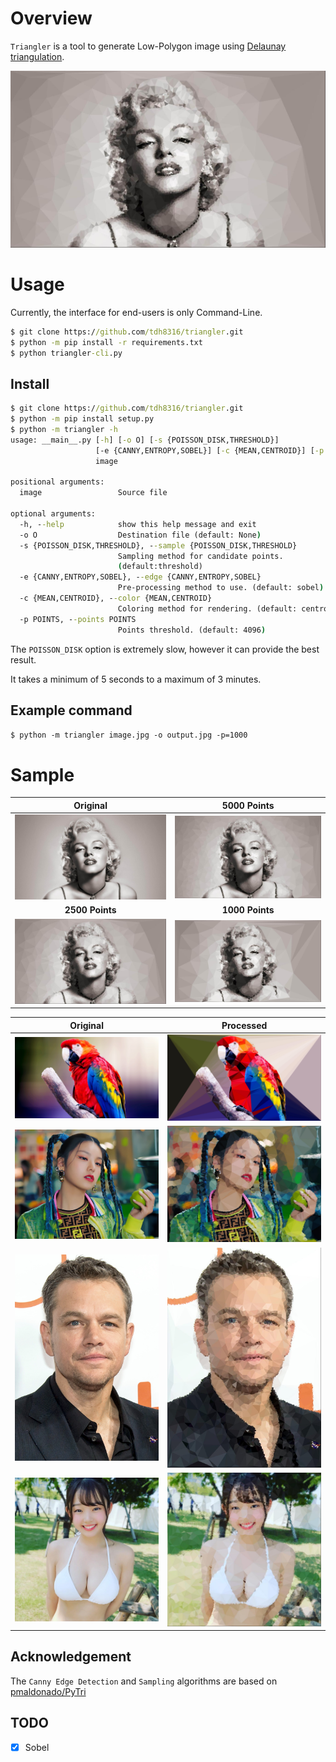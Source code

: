 # Overview
`Triangler` is a tool to generate Low-Polygon image using [Delaunay triangulation](https://en.wikipedia.org/wiki/Delaunay_triangulation).

![sample](./docs/m_tri2.jpg)

# Usage
Currently, the interface for end-users is only Command-Line.
```cmd
$ git clone https://github.com/tdh8316/triangler.git
$ python -m pip install -r requirements.txt
$ python triangler-cli.py
```
## Install
```cmd
$ git clone https://github.com/tdh8316/triangler.git
$ python -m pip install setup.py
$ python -m triangler -h
usage: __main__.py [-h] [-o O] [-s {POISSON_DISK,THRESHOLD}]
                   [-e {CANNY,ENTROPY,SOBEL}] [-c {MEAN,CENTROID}] [-p POINTS]
                   image

positional arguments:
  image                 Source file

optional arguments:
  -h, --help            show this help message and exit
  -o O                  Destination file (default: None)
  -s {POISSON_DISK,THRESHOLD}, --sample {POISSON_DISK,THRESHOLD}
                        Sampling method for candidate points. 
                        (default:threshold)
  -e {CANNY,ENTROPY,SOBEL}, --edge {CANNY,ENTROPY,SOBEL}
                        Pre-processing method to use. (default: sobel)
  -c {MEAN,CENTROID}, --color {MEAN,CENTROID}
                        Coloring method for rendering. (default: centroid)
  -p POINTS, --points POINTS
                        Points threshold. (default: 4096)

```

The `POISSON_DISK` option is extremely slow, however it can provide the best result.

It takes a minimum of 5 seconds to a maximum of 3 minutes.

## Example command
`$ python -m triangler image.jpg -o output.jpg -p=1000`

# Sample
|Original|5000 Points|
|:------:|:---------:|
|![sample](./docs/m.jpg)|![sample](./docs/m_tri.jpg)
|**2500 Points**|**1000 Points**|
|![sample](./docs/m_tri2.jpg)|![sample](./docs/m_tri3.jpg)|

|Original|Processed|
|--------|---------|
|![sample](./docs/parrot.jpg)|![sample](./docs/parrot_tri.jpg)|
|![sample](./docs/yeji2.jpg)|![sample](./docs/yeji2_tri.jpg)|
|![sample](./docs/matt.jpg)|![sample](./docs/matt_tri.jpg)|
|![sample](./docs/sino.jpg)|![sample](./docs/sino_tri.jpg)|

## Acknowledgement
The `Canny Edge Detection` and `Sampling` algorithms are based on [pmaldonado/PyTri](https://github.com/pmaldonado/PyTri/blob/master/delaunay)

## TODO
 - [x] Sobel
 